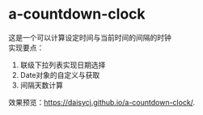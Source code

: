 # a-countdown-clock
这是一个可以计算设定时间与当前时间的间隔的时钟<br>
实现要点：
1. 联级下拉列表实现日期选择
2. Date对象的自定义与获取
3. 间隔天数计算

效果预览：https://daisycj.github.io/a-countdown-clock/.
